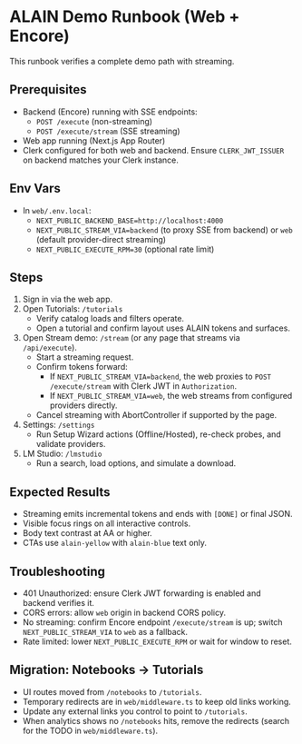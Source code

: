 # ALAIN Demo Runbook (Web + Encore)

This runbook verifies a complete demo path with streaming.

## Prerequisites
- Backend (Encore) running with SSE endpoints:
  - `POST /execute` (non-streaming)
  - `POST /execute/stream` (SSE streaming)
- Web app running (Next.js App Router)
- Clerk configured for both web and backend. Ensure `CLERK_JWT_ISSUER` on backend matches your Clerk instance.

## Env Vars
- In `web/.env.local`:
  - `NEXT_PUBLIC_BACKEND_BASE=http://localhost:4000`
  - `NEXT_PUBLIC_STREAM_VIA=backend` (to proxy SSE from backend) or `web` (default provider-direct streaming)
  - `NEXT_PUBLIC_EXECUTE_RPM=30` (optional rate limit)

## Steps
1) Sign in via the web app.
2) Open Tutorials: `/tutorials`
   - Verify catalog loads and filters operate.
   - Open a tutorial and confirm layout uses ALAIN tokens and surfaces.
3) Open Stream demo: `/stream` (or any page that streams via `/api/execute`).
   - Start a streaming request.
   - Confirm tokens forward:
     - If `NEXT_PUBLIC_STREAM_VIA=backend`, the web proxies to `POST /execute/stream` with Clerk JWT in `Authorization`.
     - If `NEXT_PUBLIC_STREAM_VIA=web`, the web streams from configured providers directly.
   - Cancel streaming with AbortController if supported by the page.
4) Settings: `/settings`
   - Run Setup Wizard actions (Offline/Hosted), re-check probes, and validate providers.
5) LM Studio: `/lmstudio`
   - Run a search, load options, and simulate a download.

## Expected Results
- Streaming emits incremental tokens and ends with `[DONE]` or final JSON.
- Visible focus rings on all interactive controls.
- Body text contrast at AA or higher.
- CTAs use `alain-yellow` with `alain-blue` text only.

## Troubleshooting
- 401 Unauthorized: ensure Clerk JWT forwarding is enabled and backend verifies it.
- CORS errors: allow `web` origin in backend CORS policy.
- No streaming: confirm Encore endpoint `/execute/stream` is up; switch `NEXT_PUBLIC_STREAM_VIA` to `web` as a fallback.
- Rate limited: lower `NEXT_PUBLIC_EXECUTE_RPM` or wait for window to reset.

## Migration: Notebooks → Tutorials
- UI routes moved from `/notebooks` to `/tutorials`.
- Temporary redirects are in `web/middleware.ts` to keep old links working.
- Update any external links you control to point to `/tutorials`.
- When analytics shows no `/notebooks` hits, remove the redirects (search for the TODO in `web/middleware.ts`).


